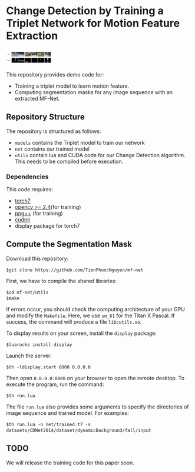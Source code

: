# Change Detection by Training a Triplet Network for Motion Feature Extraction

<img src="sample.png" style="width: 25%;"/>

This repository provides demo code for:
- Training a triplet model to learn motion feature.
- Computing segmentation masks for any image sequence with an extracted MF-Net.

## Repository Structure

The repository is structured as follows:
- `models` contains the Triplet model to train our network
- `net` contains our trained model
- `utils` contain lua and CUDA code for our Change Detection algorithm. This needs to be compiled before execution.

### Dependencies

This code requires:
- [torch7](https://github.com/torch/torch7)
- [opencv >= 2.4](http://opencv.org/)(for training)
- [png++](http://www.nongnu.org/pngpp/)  (for training)
- [cudnn](https://developer.nvidia.com/cudnn)
- display package for torch7

## Compute the Segmentation Mask
Download this repository:
 ~~~
$git clone https://github.com/TienPhuocNguyen/mf-net
 ~~~
First, we have to compile the shared libraries:
 ~~~
 $cd mf-net/utils
 $make
 ~~~
If errors occur, you should check the computing architecture of your GPU and modify the `Makefile`. Here, we use `sm_61` for the Titan X Pascal.
If success, the command will produce a file `libcutils.so`.

To display results on your screen, install the `display` package:
 ~~~
 $luarocks install display
 ~~~
Launch the server:
 ~~~
 $th -ldisplay.start 8000 0.0.0.0
 ~~~
Then open `0.0.0.0:8000` on your browser to open the remote desktop.
To execute the program, run the command:
 ~~~
 $th run.lua
 ~~~
The file `run.lua` also provides some arguments to specify the directories of image sequence and trained model. For examples:
 ~~~
 $th run.lua -n net/trained.t7 -s datasets/CDNet2014/dataset/dynamicBackground/fall/input
 ~~~

## TODO
We will release the training code for this paper soon.





